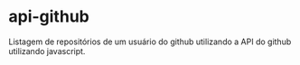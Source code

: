 # api-github
Listagem de repositórios de um usuário do github utilizando a API do github utilizando javascript.
